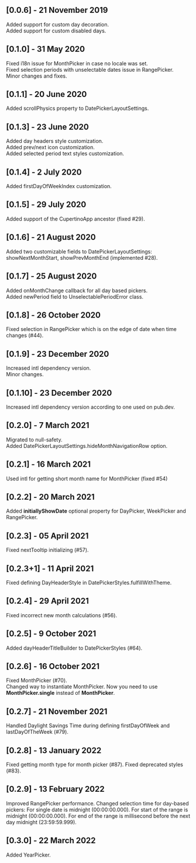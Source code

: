 ## [0.0.6] - 21 November 2019
Added support for custom day decoration.\
Added support for custom disabled days.

## [0.1.0] - 31 May 2020
Fixed i18n issue for MonthPicker in case no locale was set.\
Fixed selection periods with unselectable dates issue in RangePicker.\
Minor changes and fixes.

## [0.1.1] - 20 June 2020
Added scrollPhysics property to DatePickerLayoutSettings.

## [0.1.3] - 23 June 2020
Added day headers style customization.\
Added prev/next icon customization.\
Added selected period text styles customization.

## [0.1.4] - 2 July 2020
Added firstDayOfWeekIndex customization.

## [0.1.5] - 29 July 2020
Added support of the CupertinoApp ancestor (fixed #29).

## [0.1.6] - 21 August 2020
Added two customizable fields to DatePickerLayoutSettings: showNextMonthStart, showPrevMonthEnd (implemented #28).

## [0.1.7] - 25 August 2020
Added onMonthChange callback for all day based pickers.\
Added newPeriod field to UnselectablePeriodError class.

## [0.1.8] - 26 October 2020
Fixed selection in RangePicker which is on the edge of date when time changes (#44).

## [0.1.9] - 23 December 2020
Increased intl dependency version.\
Minor changes.

## [0.1.10] - 23 December 2020
Increased intl dependency version according to one used on pub.dev.

## [0.2.0] - 7 March 2021
Migrated to null-safety.\
Added DatePickerLayoutSettings.hideMonthNavigationRow option.

## [0.2.1] - 16 March 2021
Used intl for getting short month name for MonthPicker (fixed #54)

## [0.2.2] - 20 March 2021
Added **initiallyShowDate** optional property for DayPicker, WeekPicker and RangePicker.

## [0.2.3] - 05 April 2021
Fixed nextTooltip initializing (#57).

## [0.2.3+1] - 11 April 2021
Fixed defining DayHeaderStyle in DatePickerStyles.fulfillWithTheme.

## [0.2.4] - 29 April 2021
Fixed incorrect new month calculations (#56).

## [0.2.5] - 9 October 2021
Added dayHeaderTitleBuilder to DatePickerStyles (#64).

## [0.2.6] - 16 October 2021
Fixed MonthPicker (#70).\
Changed way to instantiate MonthPicker. Now you need to use **MonthPicker.single** instead of **MonthPicker**.

## [0.2.7] - 21 November 2021
Handled Daylight Savings Time during defining firstDayOfWeek and lastDayOfTheWeek (#79).

## [0.2.8] - 13 January 2022
Fixed getting month type for month picker (#87).
Fixed deprecated styles (#83).

## [0.2.9] - 13 February 2022
Improved RangePicker performance.
Changed selection time for day-based pickers:
 For single date is midnight (00:00:00.000).
 For start of the range is midnight (00:00:00.000).
 For end of the range is millisecond before the next day midnight (23:59:59.999).

## [0.3.0] - 22 March 2022
Added YearPicker.